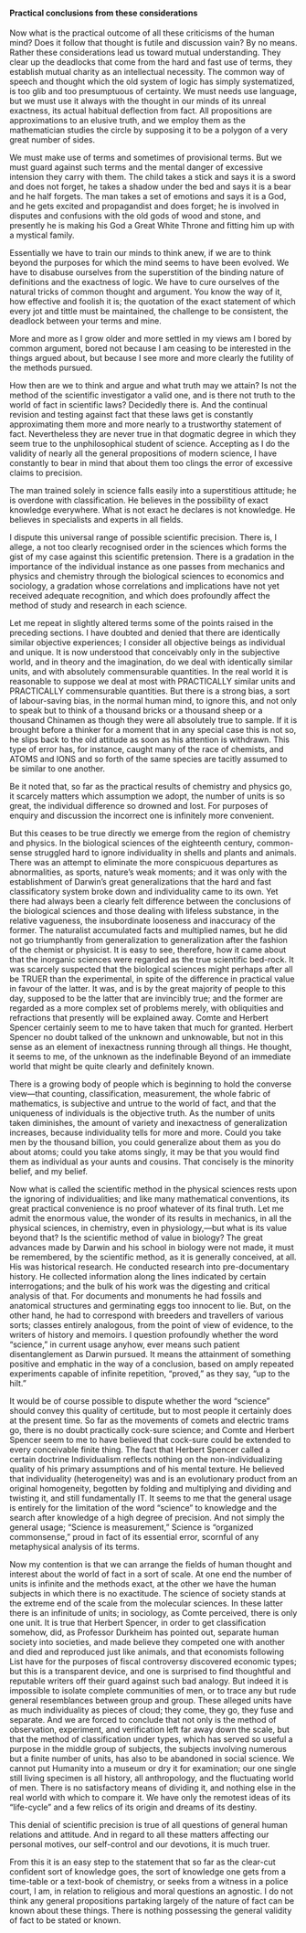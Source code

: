 #### Practical conclusions from these considerations

Now what is the practical outcome of all these criticisms of the human
mind? Does it follow that thought is futile and discussion vain? By no
means. Rather these considerations lead us toward mutual understanding.
They clear up the deadlocks that come from the hard and fast use of
terms, they establish mutual charity as an intellectual necessity. The
common way of speech and thought which the old system of logic has
simply systematized, is too glib and too presumptuous of certainty. We
must needs use language, but we must use it always with the thought in
our minds of its unreal exactness, its actual habitual deflection from
fact. All propositions are approximations to an elusive truth, and we
employ them as the mathematician studies the circle by supposing it to
be a polygon of a very great number of sides.

We must make use of terms and sometimes of provisional terms. But we
must guard against such terms and the mental danger of excessive
intension they carry with them. The child takes a stick and says it is a
sword and does not forget, he takes a shadow under the bed and says it
is a bear and he half forgets. The man takes a set of emotions and says
it is a God, and he gets excited and propagandist and does forget; he is
involved in disputes and confusions with the old gods of wood and stone,
and presently he is making his God a Great White Throne and fitting him
up with a mystical family.

Essentially we have to train our minds to think anew, if we are to think
beyond the purposes for which the mind seems to have been evolved. We
have to disabuse ourselves from the superstition of the binding nature
of definitions and the exactness of logic. We have to cure ourselves of
the natural tricks of common thought and argument. You know the way of
it, how effective and foolish it is; the quotation of the exact
statement of which every jot and tittle must be maintained, the
challenge to be consistent, the deadlock between your terms and mine.

More and more as I grow older and more settled in my views am I bored by
common argument, bored not because I am ceasing to be interested in the
things argued about, but because I see more and more clearly the
futility of the methods pursued.

How then are we to think and argue and what truth may we attain? Is not
the method of the scientific investigator a valid one, and is there not
truth to the world of fact in scientific laws? Decidedly there is. And
the continual revision and testing against fact that these laws get is
constantly approximating them more and more nearly to a trustworthy
statement of fact. Nevertheless they are never true in that dogmatic
degree in which they seem true to the unphilosophical student of
science. Accepting as I do the validity of nearly all the general
propositions of modern science, I have constantly to bear in mind that
about them too clings the error of excessive claims to precision.

The man trained solely in science falls easily into a superstitious
attitude; he is overdone with classification. He believes in the
possibility of exact knowledge everywhere. What is not exact he declares
is not knowledge. He believes in specialists and experts in all fields.

I dispute this universal range of possible scientific precision. There
is, I allege, a not too clearly recognised order in the sciences which
forms the gist of my case against this scientific pretension. There is a
gradation in the importance of the individual instance as one passes
from mechanics and physics and chemistry through the biological sciences
to economics and sociology, a gradation whose correlations and
implications have not yet received adequate recognition, and which does
profoundly affect the method of study and research in each science.

Let me repeat in slightly altered terms some of the points raised in the
preceding sections. I have doubted and denied that there are identically
similar objective experiences; I consider all objective beings as
individual and unique. It is now understood that conceivably only in the
subjective world, and in theory and the imagination, do we deal with
identically similar units, and with absolutely commensurable quantities.
In the real world it is reasonable to suppose we deal at most with
PRACTICALLY similar units and PRACTICALLY commensurable quantities. But
there is a strong bias, a sort of labour-saving bias, in the normal
human mind, to ignore this, and not only to speak but to think of a
thousand bricks or a thousand sheep or a thousand Chinamen as though
they were all absolutely true to sample. If it is brought before a
thinker for a moment that in any special case this is not so, he slips
back to the old attitude as soon as his attention is withdrawn. This
type of error has, for instance, caught many of the race of chemists,
and ATOMS and IONS and so forth of the same species are tacitly assumed
to be similar to one another.

Be it noted that, so far as the practical results of chemistry and
physics go, it scarcely matters which assumption we adopt, the number of
units is so great, the individual difference so drowned and lost. For
purposes of enquiry and discussion the incorrect one is infinitely more
convenient.

But this ceases to be true directly we emerge from the region of
chemistry and physics. In the biological sciences of the eighteenth
century, common-sense struggled hard to ignore individuality in shells
and plants and animals. There was an attempt to eliminate the more
conspicuous departures as abnormalities, as sports, nature’s weak
moments; and it was only with the establishment of Darwin’s great
generalizations that the hard and fast classificatory system broke down
and individuality came to its own. Yet there had always been a clearly
felt difference between the conclusions of the biological sciences and
those dealing with lifeless substance, in the relative vagueness, the
insubordinate looseness and inaccuracy of the former. The naturalist
accumulated facts and multiplied names, but he did not go triumphantly
from generalization to generalization after the fashion of the chemist
or physicist. It is easy to see, therefore, how it came about that the
inorganic sciences were regarded as the true scientific bed-rock. It was
scarcely suspected that the biological sciences might perhaps after all
be TRUER than the experimental, in spite of the difference in practical
value in favour of the latter. It was, and is by the great majority of
people to this day, supposed to be the latter that are invincibly true;
and the former are regarded as a more complex set of problems merely,
with obliquities and refractions that presently will be explained away.
Comte and Herbert Spencer certainly seem to me to have taken that much
for granted. Herbert Spencer no doubt talked of the unknown and
unknowable, but not in this sense as an element of inexactness running
through all things. He thought, it seems to me, of the unknown as the
indefinable Beyond of an immediate world that might be quite clearly and
definitely known.

There is a growing body of people which is beginning to hold the
converse view—that counting, classification, measurement, the whole
fabric of mathematics, is subjective and untrue to the world of fact,
and that the uniqueness of individuals is the objective truth. As the
number of units taken diminishes, the amount of variety and inexactness
of generalization increases, because individuality tells for more and
more. Could you take men by the thousand billion, you could generalize
about them as you do about atoms; could you take atoms singly, it may be
that you would find them as individual as your aunts and cousins. That
concisely is the minority belief, and my belief.

Now what is called the scientific method in the physical sciences rests
upon the ignoring of individualities; and like many mathematical
conventions, its great practical convenience is no proof whatever of its
final truth. Let me admit the enormous value, the wonder of its results
in mechanics, in all the physical sciences, in chemistry, even in
physiology,—but what is its value beyond that? Is the scientific method
of value in biology? The great advances made by Darwin and his school in
biology were not made, it must be remembered, by the scientific method,
as it is generally conceived, at all. His was historical research. He
conducted research into pre-documentary history. He collected
information along the lines indicated by certain interrogations; and the
bulk of his work was the digesting and critical analysis of that. For
documents and monuments he had fossils and anatomical structures and
germinating eggs too innocent to lie. But, on the other hand, he had to
correspond with breeders and travellers of various sorts; classes
entirely analogous, from the point of view of evidence, to the writers
of history and memoirs. I question profoundly whether the word
“science,” in current usage anyhow, ever means such patient
disentanglement as Darwin pursued. It means the attainment of something
positive and emphatic in the way of a conclusion, based on amply
repeated experiments capable of infinite repetition, “proved,” as they
say, “up to the hilt.”

It would be of course possible to dispute whether the word “science”
should convey this quality of certitude, but to most people it certainly
does at the present time. So far as the movements of comets and electric
trams go, there is no doubt practically cock-sure science; and Comte and
Herbert Spencer seem to me to have believed that cock-sure could be
extended to every conceivable finite thing. The fact that Herbert
Spencer called a certain doctrine Individualism reflects nothing on the
non-individualizing quality of his primary assumptions and of his mental
texture. He believed that individuality (heterogeneity) was and is an
evolutionary product from an original homogeneity, begotten by folding
and multiplying and dividing and twisting it, and still fundamentally
IT. It seems to me that the general usage is entirely for the limitation
of the word “science” to knowledge and the search after knowledge of a
high degree of precision. And not simply the general usage; “Science is
measurement,” Science is “organized commonsense,” proud in fact of its
essential error, scornful of any metaphysical analysis of its terms.

Now my contention is that we can arrange the fields of human thought and
interest about the world of fact in a sort of scale. At one end the
number of units is infinite and the methods exact, at the other we have
the human subjects in which there is no exactitude. The science of
society stands at the extreme end of the scale from the molecular
sciences. In these latter there is an infinitude of units; in sociology,
as Comte perceived, there is only one unit. It is true that Herbert
Spencer, in order to get classification somehow, did, as Professor
Durkheim has pointed out, separate human society into societies, and
made believe they competed one with another and died and reproduced just
like animals, and that economists following List have for the purposes
of fiscal controversy discovered economic types; but this is a
transparent device, and one is surprised to find thoughtful and
reputable writers off their guard against such bad analogy. But indeed
it is impossible to isolate complete communities of men, or to trace any
but rude general resemblances between group and group. These alleged
units have as much individuality as pieces of cloud; they come, they go,
they fuse and separate. And we are forced to conclude that not only is
the method of observation, experiment, and verification left far away
down the scale, but that the method of classification under types, which
has served so useful a purpose in the middle group of subjects, the
subjects involving numerous but a finite number of units, has also to be
abandoned in social science. We cannot put Humanity into a museum or dry
it for examination; our one single still living specimen is all history,
all anthropology, and the fluctuating world of men. There is no
satisfactory means of dividing it, and nothing else in the real world
with which to compare it. We have only the remotest ideas of its
“life-cycle” and a few relics of its origin and dreams of its destiny.

This denial of scientific precision is true of all questions of general
human relations and attitude. And in regard to all these matters
affecting our personal motives, our self-control and our devotions, it
is much truer.

From this it is an easy step to the statement that so far as the
clear-cut confident sort of knowledge goes, the sort of knowledge one
gets from a time-table or a text-book of chemistry, or seeks from a
witness in a police court, I am, in relation to religious and moral
questions an agnostic. I do not think any general propositions partaking
largely of the nature of fact can be known about these things. There is
nothing possessing the general validity of fact to be stated or known.
